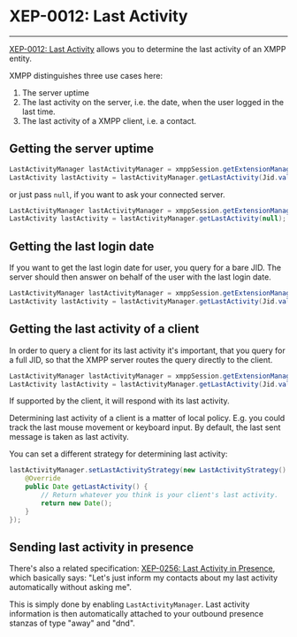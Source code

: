 # XEP-0012: Last Activity
---

[XEP-0012: Last Activity][Last Activity] allows you to determine the last activity of an XMPP entity.

XMPP distinguishes three use cases here:

1. The server uptime
2. The last activity on the server, i.e. the date, when the user logged in the last time.
3. The last activity of a XMPP client, i.e. a contact.


## Getting the server uptime

```java
LastActivityManager lastActivityManager = xmppSession.getExtensionManager(LastActivityManager.class);
LastActivity lastActivity = lastActivityManager.getLastActivity(Jid.valueOf("im.example.com"));
```

or just pass `null`, if you want to ask your connected server.

```java
LastActivityManager lastActivityManager = xmppSession.getExtensionManager(LastActivityManager.class);
LastActivity lastActivity = lastActivityManager.getLastActivity(null);
```

## Getting the last login date

If you want to get the last login date for user, you query for a bare JID. The server should then answer on behalf of the user with the last login date.

```java
LastActivityManager lastActivityManager = xmppSession.getExtensionManager(LastActivityManager.class);
LastActivity lastActivity = lastActivityManager.getLastActivity(Jid.valueOf("juliet@im.example.com"));
```

## Getting the last activity of a client

In order to query a client for its last activity it\'s important, that you query for a full JID, so that the XMPP server routes the query directly to the client.

```java
LastActivityManager lastActivityManager = xmppSession.getExtensionManager(LastActivityManager.class);
LastActivity lastActivity = lastActivityManager.getLastActivity(Jid.valueOf("juliet@im.example.com/resource"));
```

If supported by the client, it will respond with its last activity.

Determining last activity of a client is a matter of local policy. E.g. you could track the last mouse movement or keyboard input. By default, the last sent message is taken as last activity.

You can set a different strategy for determining last activity:

```java
lastActivityManager.setLastActivityStrategy(new LastActivityStrategy() {
    @Override
    public Date getLastActivity() {
        // Return whatever you think is your client's last activity.
        return new Date();
    }
});
```

## Sending last activity in presence

There's also a related specification: [XEP-0256: Last Activity in Presence][Last Activity in Presence], which basically says:
\"Let's just inform my contacts about my last activity automatically without asking me\".

This is simply done by enabling `LastActivityManager`. Last activity information is then automatically attached to your outbound presence stanzas of type "away" and "dnd".


[Last Activity]: http://xmpp.org/extensions/xep-0012.html "XEP-0012: Last Activity"
[Last Activity in Presence]: http://xmpp.org/extensions/xep-0256.html "XEP-0256: Last Activity in Presence"